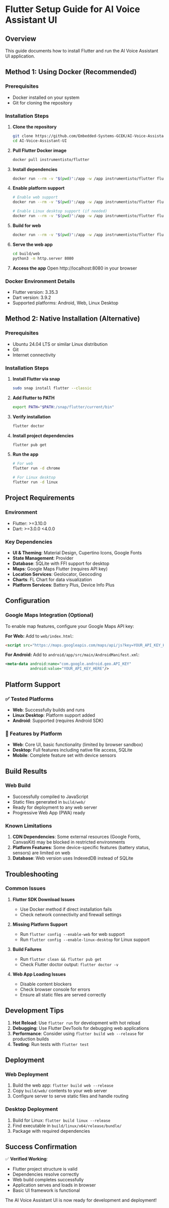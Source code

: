# Flutter Setup Guide for AI Voice Assistant UI

## Overview
This guide documents how to install Flutter and run the AI Voice Assistant UI application.

## Method 1: Using Docker (Recommended)

### Prerequisites
- Docker installed on your system
- Git for cloning the repository

### Installation Steps

1. **Clone the repository**
   ```bash
   git clone https://github.com/Embedded-Systems-GCEK/AI-Voice-Assistant-UI.git
   cd AI-Voice-Assistant-UI
   ```

2. **Pull Flutter Docker image**
   ```bash
   docker pull instrumentisto/flutter
   ```

3. **Install dependencies**
   ```bash
   docker run --rm -v "$(pwd)":/app -w /app instrumentisto/flutter flutter pub get
   ```

4. **Enable platform support**
   ```bash
   # Enable web support
   docker run --rm -v "$(pwd)":/app -w /app instrumentisto/flutter flutter config --enable-web
   
   # Enable Linux desktop support (if needed)
   docker run --rm -v "$(pwd)":/app -w /app instrumentisto/flutter flutter config --enable-linux-desktop
   ```

5. **Build for web**
   ```bash
   docker run --rm -v "$(pwd)":/app -w /app instrumentisto/flutter flutter build web
   ```

6. **Serve the web app**
   ```bash
   cd build/web
   python3 -m http.server 8080
   ```

7. **Access the app**
   Open http://localhost:8080 in your browser

### Docker Environment Details
- Flutter version: 3.35.3
- Dart version: 3.9.2
- Supported platforms: Android, Web, Linux Desktop

## Method 2: Native Installation (Alternative)

### Prerequisites
- Ubuntu 24.04 LTS or similar Linux distribution
- Git
- Internet connectivity

### Installation Steps

1. **Install Flutter via snap**
   ```bash
   sudo snap install flutter --classic
   ```

2. **Add Flutter to PATH**
   ```bash
   export PATH="$PATH:/snap/flutter/current/bin"
   ```

3. **Verify installation**
   ```bash
   flutter doctor
   ```

4. **Install project dependencies**
   ```bash
   flutter pub get
   ```

5. **Run the app**
   ```bash
   # For web
   flutter run -d chrome
   
   # For Linux desktop
   flutter run -d linux
   ```

## Project Requirements

### Environment
- Flutter: >=3.10.0
- Dart: >=3.0.0 <4.0.0

### Key Dependencies
- **UI & Theming**: Material Design, Cupertino Icons, Google Fonts
- **State Management**: Provider
- **Database**: SQLite with FFI support for desktop
- **Maps**: Google Maps Flutter (requires API key)
- **Location Services**: Geolocator, Geocoding
- **Charts**: FL Chart for data visualization
- **Platform Services**: Battery Plus, Device Info Plus

## Configuration

### Google Maps Integration (Optional)
To enable map features, configure your Google Maps API key:

**For Web:**
Add to `web/index.html`:
```html
<script src="https://maps.googleapis.com/maps/api/js?key=YOUR_API_KEY_HERE"></script>
```

**For Android:**
Add to `android/app/src/main/AndroidManifest.xml`:
```xml
<meta-data android:name="com.google.android.geo.API_KEY"
           android:value="YOUR_API_KEY_HERE"/>
```

## Platform Support

### ✅ Tested Platforms
- **Web**: Successfully builds and runs
- **Linux Desktop**: Platform support added
- **Android**: Supported (requires Android SDK)

### 🔧 Features by Platform
- **Web**: Core UI, basic functionality (limited by browser sandbox)
- **Desktop**: Full features including native file access, SQLite
- **Mobile**: Complete feature set with device sensors

## Build Results

### Web Build
- Successfully compiled to JavaScript
- Static files generated in `build/web/`
- Ready for deployment to any web server
- Progressive Web App (PWA) ready

### Known Limitations

1. **CDN Dependencies**: Some external resources (Google Fonts, CanvasKit) may be blocked in restricted environments
2. **Platform Features**: Some device-specific features (battery status, sensors) are limited on web
3. **Database**: Web version uses IndexedDB instead of SQLite

## Troubleshooting

### Common Issues

1. **Flutter SDK Download Issues**
   - Use Docker method if direct installation fails
   - Check network connectivity and firewall settings

2. **Missing Platform Support**
   - Run `flutter config --enable-web` for web support
   - Run `flutter config --enable-linux-desktop` for Linux support

3. **Build Failures**
   - Run `flutter clean && flutter pub get`
   - Check Flutter doctor output: `flutter doctor -v`

4. **Web App Loading Issues**
   - Disable content blockers
   - Check browser console for errors
   - Ensure all static files are served correctly

## Development Tips

1. **Hot Reload**: Use `flutter run` for development with hot reload
2. **Debugging**: Use Flutter DevTools for debugging web applications
3. **Performance**: Consider using `flutter build web --release` for production builds
4. **Testing**: Run tests with `flutter test`

## Deployment

### Web Deployment
1. Build the web app: `flutter build web --release`
2. Copy `build/web/` contents to your web server
3. Configure server to serve static files and handle routing

### Desktop Deployment
1. Build for Linux: `flutter build linux --release`
2. Find executable in `build/linux/x64/release/bundle/`
3. Package with required dependencies

## Success Confirmation

✅ **Verified Working**:
- Flutter project structure is valid
- Dependencies resolve correctly
- Web build completes successfully
- Application serves and loads in browser
- Basic UI framework is functional

The AI Voice Assistant UI is now ready for development and deployment!